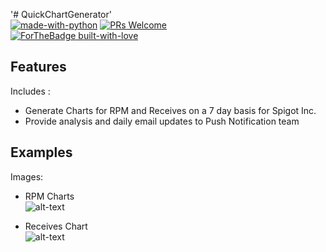 '# QuickChartGenerator'   
[![made-with-python](https://img.shields.io/badge/Made%20with-Python-1f425f.svg)](https://www.python.org/)
[![PRs Welcome](https://img.shields.io/badge/PRs-welcome-brightgreen.svg?style=flat-square)](http://makeapullrequest.com)  
[![ForTheBadge built-with-love](http://ForTheBadge.com/images/badges/built-with-love.svg)](https://GitHub.com/concealedtea/)

## Features
Includes :   
  
- Generate Charts for RPM and Receives on a 7 day basis for Spigot Inc. 
- Provide analysis and daily email updates to Push Notification team  

## Examples
Images:   
  
- RPM Charts    
![alt-text](https://i.imgur.com/slWCLUu.png)  

- Receives Chart  
![alt-text](https://i.imgur.com/9YpjJR5.png)  
